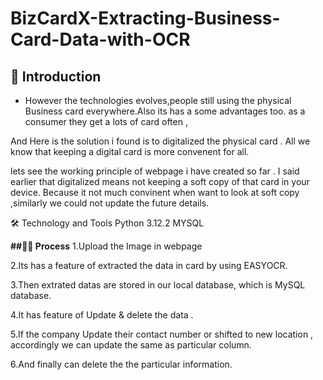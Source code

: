# BizCardX-Extracting-Business-Card-Data-with-OCR
## 📘 Introduction 

* However the technologies evolves,people still using the physical Business card everywhere.Also its has a some advantages too. as a consumer they get a lots of card often ,

And Here is the solution i found is to digitalized the physical card . All we know that keeping a digital card is more convenent for all.

lets see the working principle of webpage i have created so far .
I said earlier that digitalized means not keeping a soft copy of that card in your device. Because it not much convinent when want to look at soft copy ,similarly we could not update the future details.

🛠 Technology and Tools
Python 3.12.2
MYSQL

**##🧑‍💻 Process**
1.Upload the Image in webpage

2.Its has a feature of extracted the data in card by using EASYOCR.

3.Then extrated datas are stored in our local database, which is MySQL database.

4.It has feature of Update & delete the data .

5.If the company Update their contact number or shifted to new location , accordingly we can update the same as particular column.

6.And finally can delete the the particular information.
